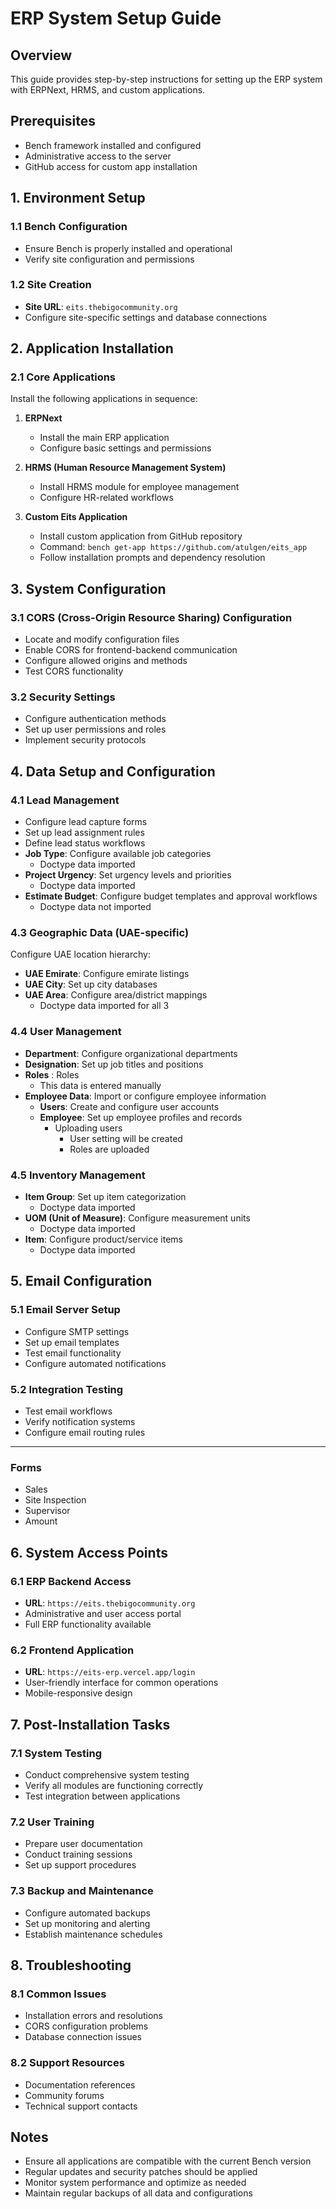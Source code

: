 # ERP System Setup Guide

## Overview
This guide provides step-by-step instructions for setting up the ERP system with ERPNext, HRMS, and custom applications.

## Prerequisites
- Bench framework installed and configured
- Administrative access to the server
- GitHub access for custom app installation

## 1. Environment Setup

### 1.1 Bench Configuration
- Ensure Bench is properly installed and operational
- Verify site configuration and permissions

### 1.2 Site Creation
- **Site URL**: `eits.thebigocommunity.org`
- Configure site-specific settings and database connections

## 2. Application Installation

### 2.1 Core Applications
Install the following applications in sequence:

1. **ERPNext**
   - Install the main ERP application
   - Configure basic settings and permissions

2. **HRMS (Human Resource Management System)**
   - Install HRMS module for employee management
   - Configure HR-related workflows

3. **Custom Eits Application**
   - Install custom application from GitHub repository
   - Command: `bench get-app https://github.com/atulgen/eits_app`
   - Follow installation prompts and dependency resolution

## 3. System Configuration

### 3.1 CORS (Cross-Origin Resource Sharing) Configuration
- Locate and modify configuration files
- Enable CORS for frontend-backend communication
- Configure allowed origins and methods
- Test CORS functionality

### 3.2 Security Settings
- Configure authentication methods
- Set up user permissions and roles
- Implement security protocols

## 4. Data Setup and Configuration

### 4.1 Lead Management
- Configure lead capture forms
- Set up lead assignment rules
- Define lead status workflows
- **Job Type**: Configure available job categories
   - Doctype data imported
- **Project Urgency**: Set urgency levels and priorities
   - Doctype data imported
- **Estimate Budget**: Configure budget templates and approval workflows
  - Doctype data not imported


### 4.3 Geographic Data (UAE-specific)
Configure UAE location hierarchy:

- **UAE Emirate**: Configure emirate listings
- **UAE City**: Set up city databases
- **UAE Area**: Configure area/district mappings
   - Doctype data imported for all 3


### 4.4 User Management

- **Department**: Configure organizational departments
- **Designation**: Set up job titles and positions
- **Roles** : Roles 
   - This data is entered manually
- **Employee Data**: Import or configure employee information
   - **Users**: Create and configure user accounts
   - **Employee**: Set up employee profiles and records
      - Uploading users
         - User setting will be created
         - Roles are uploaded


### 4.5 Inventory Management
- **Item Group**: Set up item categorization
   - Doctype data imported
- **UOM (Unit of Measure)**: Configure measurement units
   - Doctype data imported
- **Item**: Configure product/service items
   - Doctype data imported


## 5. Email Configuration

### 5.1 Email Server Setup
- Configure SMTP settings
- Set up email templates
- Test email functionality
- Configure automated notifications

### 5.2 Integration Testing
- Test email workflows
- Verify notification systems
- Configure email routing rules



---


### Forms 

- Sales 
- Site Inspection
- Supervisor
- Amount



## 6. System Access Points

### 6.1 ERP Backend Access
- **URL**: `https://eits.thebigocommunity.org`
- Administrative and user access portal
- Full ERP functionality available

### 6.2 Frontend Application
- **URL**: `https://eits-erp.vercel.app/login`
- User-friendly interface for common operations
- Mobile-responsive design

## 7. Post-Installation Tasks

### 7.1 System Testing
- Conduct comprehensive system testing
- Verify all modules are functioning correctly
- Test integration between applications

### 7.2 User Training
- Prepare user documentation
- Conduct training sessions
- Set up support procedures

### 7.3 Backup and Maintenance
- Configure automated backups
- Set up monitoring and alerting
- Establish maintenance schedules

## 8. Troubleshooting

### 8.1 Common Issues
- Installation errors and resolutions
- CORS configuration problems
- Database connection issues

### 8.2 Support Resources
- Documentation references
- Community forums
- Technical support contacts

## Notes
- Ensure all applications are compatible with the current Bench version
- Regular updates and security patches should be applied
- Monitor system performance and optimize as needed
- Maintain regular backups of all data and configurations
